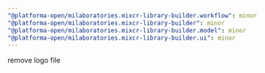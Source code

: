 ```yaml
---
"@platforma-open/milaboratories.mixcr-library-builder.workflow": minor
"@platforma-open/milaboratories.mixcr-library-builder": minor
"@platforma-open/milaboratories.mixcr-library-builder.model": minor
"@platforma-open/milaboratories.mixcr-library-builder.ui": minor
---
```


remove logo file
